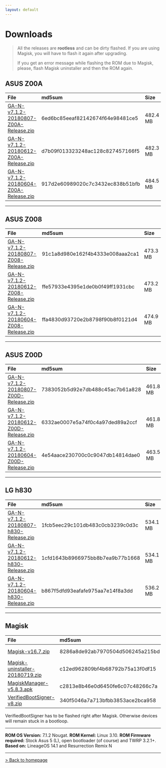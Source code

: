 ```yaml
---
layout: default
---
```


# Downloads

> All the releases are **rootless** and can be dirty flashed. If you are using Magisk, you will have to flash it again after upgrading.
>
>  If you get an error message while flashing the ROM due to Magisk, please, flash Magisk uninstaller and then the ROM again.



## ASUS Z00A

| File                                            | md5sum          | Size          |
|:------------------------------------------------|:------------------|:------------------|
| [GA-N-v7.1.2-20180807-Z00A-Release.zip](https://sourceforge.net/projects/groovyandroid/files/Z00A/GA-N-v7.1.2-20180807-Z00A-Release.zip/download)           | 6ed6bc85eeaf82142674f64e98481ce5 | 482.4 MB |
| [GA-N-v7.1.2-20180612-Z00A-Release.zip](https://sourceforge.net/projects/groovyandroid/files/Z00A/GA-N-v7.1.2-20180612-Z00A-Release.zip/download)           | d7b09f013323248ac128c827457166f5 | 482.3 MB |
| [GA-N-v7.1.2-20180604-Z00A-Release.zip](https://sourceforge.net/projects/groovyandroid/files/Z00A/GA-N-v7.1.2-20180604-Z00A-Release.zip/download)           | 917d2e60989020c7c3432ec838b51bfb | 484.5 MB |

* * *

## ASUS Z008

| File                                            | md5sum          | Size          |
|:------------------------------------------------|:------------------|:------------------|
| [GA-N-v7.1.2-20180807-Z008-Release.zip](https://sourceforge.net/projects/groovyandroid/files/Z008/GA-N-v7.1.2-20180807-Z008-Release.zip/download)           | 91c1a8d980e162f4b4333e008aaa2ca1 | 473.3 MB |
| [GA-N-v7.1.2-20180612-Z008-Release.zip](https://sourceforge.net/projects/groovyandroid/files/Z008/GA-N-v7.1.2-20180612-Z008-Release.zip/download)           | ffe57933e4395e1de0b0f49ff1931cbc | 473.2 MB |
| [GA-N-v7.1.2-20180604-Z008-Release.zip](https://sourceforge.net/projects/groovyandroid/files/Z008/GA-N-v7.1.2-20180604-Z008-Release.zip/download)           | ffa4830d93720e2b8798f90b8f0121d4 | 474.9 MB |

* * *

## ASUS Z00D

| File                                            | md5sum          | Size          |
|:------------------------------------------------|:------------------|:------------------|
| [GA-N-v7.1.2-20180807-Z00D-Release.zip](https://sourceforge.net/projects/groovyandroid/files/Z00D/GA-N-v7.1.2-20180807-Z00D-Release.zip/download)           | 7383052b5d92e7db488c45ac7b61a828 | 461.8 MB |
| [GA-N-v7.1.2-20180612-Z00D-Release.zip](https://sourceforge.net/projects/groovyandroid/files/Z00D/GA-N-v7.1.2-20180612-Z00D-Release.zip/download)           | 6332ae0007e5a74f0c4a97ded89a2ccf | 461.8 MB |
| [GA-N-v7.1.2-20180604-Z00D-Release.zip](https://sourceforge.net/projects/groovyandroid/files/Z00D/GA-N-v7.1.2-20180604-Z00D-Release.zip/download)           | 4e54aace230700c0c9047db14814dae0 | 463.5 MB |

* * *

## LG h830

| File                                            | md5sum          | Size          |
|:------------------------------------------------|:------------------|:------------------|
| [GA-N-v7.1.2-20180807-h830-Release.zip](https://sourceforge.net/projects/groovyandroid/files/h830/GA-N-v7.1.2-20180807-h830-Release.zip/download)           | 1fcb5eec29c101db483c0cb3239c0d3c | 534.1 MB |
| [GA-N-v7.1.2-20180612-h830-Release.zip](https://sourceforge.net/projects/groovyandroid/files/h830/GA-N-v7.1.2-20180612-h830-Release.zip/download)           | 1cfd1643b8966975bb8b7ea9b77b1668 | 534.1 MB |
| [GA-N-v7.1.2-20180604-h830-Release.zip](https://sourceforge.net/projects/groovyandroid/files/h830/GA-N-v7.1.2-20180604-h830-Release.zip/download)           | b867f5dfd93eafafe975aa7e14f8a3dd | 536.2 MB |

* * *

## Magisk

| File                                            | md5sum          | Size          |
|:------------------------------------------------|:------------------|:------------------|
| [Magisk-v16.7.zip](https://sourceforge.net/projects/magisk/files/Magisk-v16.7.zip/download)           | 8286a8de92ab7970504d506245a215bd | 4.3 MB |
| [Magisk-uninstaller-20180719.zip](https://sourceforge.net/projects/magisk/files/Magisk-uninstaller-20180719.zip/download)           | c12ed962809bf4b68792b75a13f0df15 | 2.4 MB |
| [MagiskManager-v5.8.3.apk](https://sourceforge.net/projects/magisk/files/MagiskManager-v5.8.3.apk/download)           | c2813e8b46e0d6450fe6c07c48266c7a | 2.0 MB |
| [VerifiedBootSigner-v8.zip](https://sourceforge.net/projects/magisk/files/VerifiedBootSigner-v8.zip/download)           | 340f5046a7a713bfbb3853ace2bca958 | 38.7 kB |

VerifiedBootSigner has to be flashed right after Magisk. Otherwise devices will remain stuck in a bootloop.

* * *

**ROM OS Version:** 7.1.2 Nougat. **ROM Kernel:** Linux 3.10. **ROM Firmware required:** Stock Asus 5 (L), open bootloader (of course) and TWRP 3.2.1+. **Based on:** LineageOS 14.1 and Resurrection Remix N

* * *

[> Back to homepage](./)
